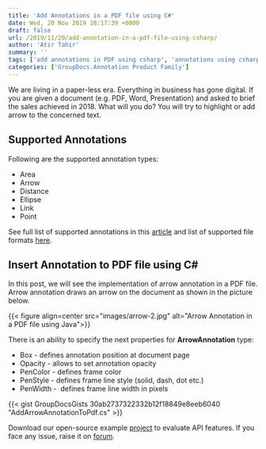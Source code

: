```yaml
---
title: 'Add Annotations in a PDF file using C#'
date: Wed, 20 Nov 2019 18:17:39 +0000
draft: false
url: /2019/11/20/add-annotation-in-a-pdf-file-using-csharp/
author: 'Atir Tahir'
summary: ''
tags: ['add annotations in PDF using csharp', 'annotations using csharp', 'Document annotation', ]
categories: ['GroupDocs.Annotation Product Family']
---
```


We are living in a paper-less era. Everything in business has gone digital. If you are given a document (e.g. PDF, Word, Presentation) and asked to brief the sales achieved in 2018. What will you do? You will try to highlight or add arrow to the concerned text.

## **Supported Annotations**

Following are the supported annotation types:

*   Area
*   Arrow
*   Distance
*   Ellipse
*   Link
*   Point

See full list of supported annotations in this [article](https://docs.groupdocs.com/display/annotationnet/Add+annotation+to+the+document) and list of supported file formats [here](https://docs.groupdocs.com/display/annotationnet/Supported+Document+Formats).

## **Insert** Annotation to PDF file using C#

In this post, we will see the implementation of arrow annotation in a PDF file. Arrow annotation draws an arrow on the document as shown in the picture below.



{{< figure align=center src="images/arrow-2.jpg" alt="Arrow Annotation in a PDF file using Java">}}


There is an ability to specify the next properties for **ArrowAnnotation** type:

*   Box - defines annotation position at document page
*   Opacity - allows to set annotation opacity
*   PenColor - defines frame color
*   PenStyle - defines frame line style (solid, dash, dot etc.)
*   PenWidth -  defines frame line width in pixels

{{< gist GroupDocsGists 30ab2737322332b12f18849e8eeb6040 "AddArrowAnnotationToPdf.cs" >}}

Download our open-source example [project](https://github.com/groupdocs-annotation/GroupDocs.Annotation-for-.NET) to evaluate API features. If you face any issue, raise it on [forum](https://forum.groupdocs.com/c/annotation).




